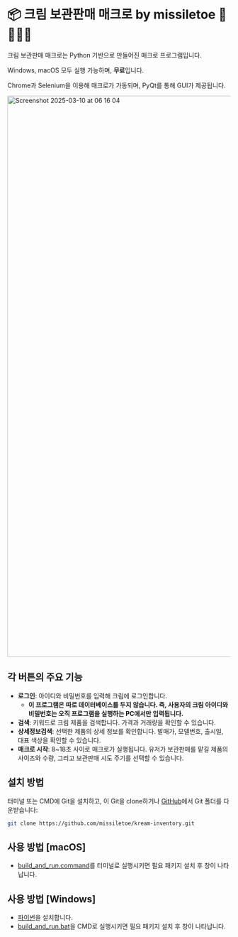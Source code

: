 # 📦 크림 보관판매 매크로 by missiletoe 🚀🦶🏻🎄

크림 보관판매 매크로는 Python 기반으로 만들어진 매크로 프로그램입니다.

Windows, macOS 모두 실행 가능하며, **무료**입니다.

Chrome과 Selenium을 이용해 매크로가 가동되며, PyQt를 통해 GUI가 제공됩니다.

<img width="1264" alt="Screenshot 2025-03-10 at 06 16 04" src="https://github.com/user-attachments/assets/71c3f7ef-84b0-4eef-b15d-daf82af090fb" />

## 각 버튼의 주요 기능

- **로그인**: 아이디와 비밀번호를 입력해 크림에 로그인합니다.
   - **이 프로그램은 따로 데이터베이스를 두지 않습니다. 즉, 사용자의 크림 아이디와 비밀번호는 오직 프로그램을 실행하는 PC에서만 입력됩니다.**
- **검색**: 키워드로 크림 제품을 검색합니다. 가격과 거래량을 확인할 수 있습니다.
- **상세정보검색**: 선택한 제품의 상세 정보를 확인합니다. 발매가, 모델번호, 출시일, 대표 색상을 확인할 수 있습니다.
- **매크로 시작**: 8~18초 사이로 매크로가 실행됩니다. 유저가 보관판매를 맡길 제품의 사이즈와 수량, 그리고 보관판매 시도 주기를 선택할 수 있습니다.

## 설치 방법

터미널 또는 CMD에 Git을 설치하고, 이 Git을 clone하거나 [GitHub](https://github.com/missiletoe/kream-inventory/)에서 Git 폴더를 다운받습니다:

   ```bash
   git clone https://github.com/missiletoe/kream-inventory.git
   ```

## 사용 방법 [macOS]

- [build_and_run.command](https://github.com/missiletoe/kream-inventory/blob/main/build_and_run.command)를 터미널로 실행시키면 필요 패키지 설치 후 창이 나타납니다.

## 사용 방법 [Windows]

- [파이썬](https://www.python.org/ftp/python/3.13.2/python-3.13.2-amd64.exe)을 설치합니다.
- [build_and_run.bat](https://github.com/missiletoe/kream-inventory/blob/main/build_and_run.bat)을 CMD로 실행시키면 필요 패키지 설치 후 창이 나타납니다.
